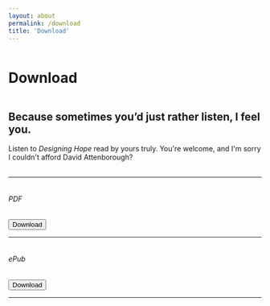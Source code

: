 ```yaml
---
layout: about
permalink: /download
title: 'Download'
---
```


<div class="about-page">
<div class="row">
  <div class="column left">
  	<div><h1>Download</h1></div>
  </div>
  <div class="column right">
  	<h2>Because sometimes you’d just rather listen, I feel you.</h2>
    Listen to <em>Designing Hope</em> read by yours truly. You're welcome, and I'm sorry I couldn't afford David Attenborough?<br/><br/>
    <hr/>
  	<div class="row">
      <div class="column left">
      <div>
        <h6>PDF</h6>
      </div>
      </div>
      <div class="column right">
        <button class="small">Download</button>
      </div>
     </div> 
    <hr/>
    <div class="row">
      <div class="column left">
      <div>
        <h6>ePub</h6>
      </div>
      </div>
      <div class="column right">
        <button class="small">Download</button>
      </div>
     </div> 
    <hr/>
</div>
</div>
</div>


